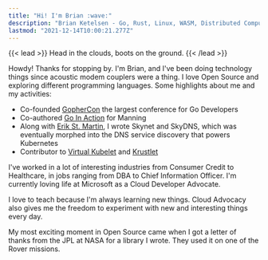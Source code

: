```yaml
---
title: "Hi! I'm Brian :wave:"
description: "Brian Ketelsen - Go, Rust, Linux, WASM, Distributed Computing"
lastmod: "2021-12-14T10:00:21.277Z"
---
```


{{< lead >}}
Head in the clouds, boots on the ground.
{{< /lead >}}

Howdy! Thanks for stopping by. I'm Brian, and I've been doing technology things since acoustic modem couplers were a thing. I love Open Source and exploring different programming languages. Some highlights about me and my activities:

- Co-founded [GopherCon](https://www.gophercon.com) the largest conference for Go Developers
- Co-authored [Go In Action](https://www.manning.com/books/go-in-action) for Manning
- Along with [Erik St. Martin](https://erik.dev), I wrote Skynet and SkyDNS, which was eventually morphed into the DNS service discovery that powers Kubernetes
- Contributor to [Virtual Kubelet](https://virtual-kubelet.io/) and [Krustlet](https://krustlet.dev)

I've worked in a lot of interesting industries from Consumer Credit to Healthcare, in jobs ranging from DBA to Chief Information Officer. I'm currently loving life at Microsoft as a Cloud Developer Advocate.

I love to teach because I'm always learning new things. Cloud Advocacy also gives me the freedom to experiment with new and interesting things every day.

My most exciting moment in Open Source came when I got a letter of thanks from the JPL at NASA for a library I wrote. They used it on one of the Rover missions.
